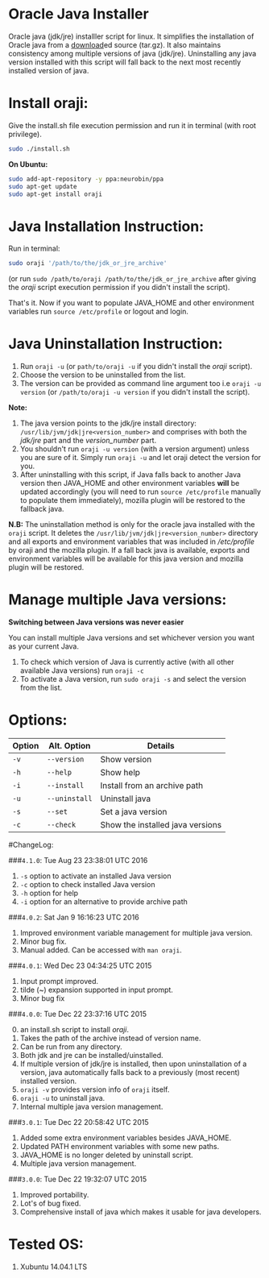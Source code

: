 Oracle Java Installer
====================

Oracle java (jdk/jre) installler script for linux. It simplifies the installation of Oracle java from a [download](http://www.oracle.com/technetwork/java/javase/downloads/index.html)ed source (tar.gz). It also maintains consistency among multiple versions of java (jdk/jre). Uninstalling any java version installed with this script will fall back to the next most recently installed version of java.

Install oraji:
=====================

Give the <span class="light-quote">install.sh</span> file execution permission and run it in terminal (with root privilege).

```sh
sudo ./install.sh
```
**On Ubuntu:**

```sh
sudo add-apt-repository -y ppa:neurobin/ppa
sudo apt-get update
sudo apt-get install oraji
```

Java Installation Instruction:
=============================

Run in terminal:

```sh
sudo oraji '/path/to/the/jdk_or_jre_archive'
```
(or run `sudo /path/to/oraji /path/to/the/jdk_or_jre_archive` after giving the *oraji* script execution permission if you didn't install the script).

That's it. Now if you want to populate JAVA_HOME and other environment variables run `source /etc/profile` or logout and login.


Java Uninstallation Instruction:
============================

1. Run `oraji -u` (or `path/to/oraji -u` if you didn't install the *oraji* script).
2. Choose the version to be uninstalled from the list.
3. The version can be provided as command line argument too i.e `oraji -u version` (or `/path/to/oraji -u version` if you didn't install the script).

**Note:**

1. The java version points to the jdk/jre install directory: `/usr/lib/jvm/jdk|jre<version_number>` and comprises with both the *jdk/jre* part and the *version_number* part.
2. You shouldn't run `oraji -u version` (with a version argument) unless you are sure of it. Simply run `oraji -u` and let oraji detect the version for you.
3. After uninstalling with this script, if Java falls back to another Java version then JAVA_HOME and other environment variables **will** be updated accordingly (you will need to run `source /etc/profile` manually to populate them immediately),  mozilla plugin will be restored to the fallback java.

**N.B:** The uninstallation method is only for the oracle java installed with the `oraji` script. It deletes the `/usr/lib/jvm/jdk|jre<version_number>` directory and all exports and environment variables that was included in */etc/profile* by oraji and the mozilla plugin. If a fall back java is available, exports and environment variables will be available for this java version and mozilla plugin will be restored.


Manage multiple Java versions:
===========================

**Switching between Java versions was never easier**

You can install multiple Java versions and set whichever version you want as your current Java.

1. To check which version of Java is currently active (with all other available Java versions) run `oraji -c`
2. To activate a Java version, run `sudo oraji -s` and select the version from the list.


Options:
=======

Option | Alt. Option | Details
---- | ------ | -----
`-v` | `--version`    | Show version
`-h` | `--help`       | Show help
`-i` | `--install`    | Install from an archive path
`-u` | `--uninstall`  | Uninstall java
`-s` | `--set`        | Set a java version
`-c` | `--check`      | Show the installed java versions


#ChangeLog:

###`4.1.0`: <span class="light-quote">Tue Aug 23 23:38:01 UTC 2016</span>

1. `-s` option to activate an installed Java version
2. `-c` option to check installed Java version
3. `-h` option for help
4. `-i` option for an alternative to provide archive path

###`4.0.2`: <span class="light-quote">Sat Jan  9 16:16:23 UTC 2016</span>

1. Improved environment variable management for multiple java version.
2. Minor bug fix.
3. Manual added. Can be accessed with `man oraji`.

###`4.0.1`: <span class="light-quote">Wed Dec 23 04:34:25 UTC 2015</span>

1. Input prompt improved.
2. tilde (~) expansion supported in input prompt.
3. Minor bug fix

###`4.0.0`: <span class="light-quote">Tue Dec 22 23:37:16 UTC 2015</span>

0. an install.sh script to install *oraji*.
1. Takes the path of the archive instead of version name.
2. Can be run from any directory.
3. Both jdk and jre can be installed/uinstalled.
4. If multiple version of jdk/jre is installed, then upon uninstallation of a version, java automatically falls back to a previously (most recent) installed version.
5. `oraji -v` provides version info of `oraji` itself.
6. `oraji -u` to uninstall java.
7. Internal multiple java version management.

###`3.0.1`: <span class="light-quote">Tue Dec 22 20:58:42 UTC 2015</span>

1. Added some extra environment variables besides JAVA_HOME.
2. Updated PATH environment variables with some new paths.
3. JAVA_HOME is no longer deleted by uninstall script.
4. Multiple java version management.

###`3.0.0`: <span class="light-quote">Tue Dec 22 19:32:07 UTC 2015</span>

1. Improved portability.
2. Lot's of bug fixed.
3. Comprehensive install of java which makes it usable for java developers.

Tested OS:
=============

1. Xubuntu 14.04.1 LTS

